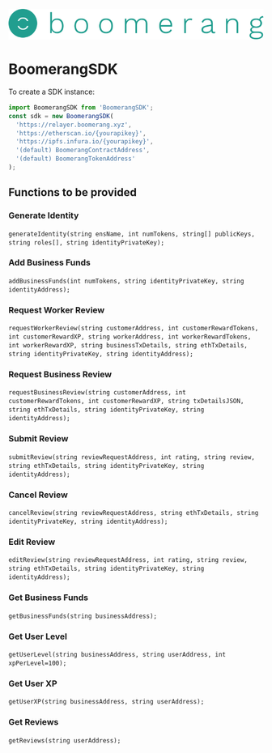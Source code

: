 ![alt text](https://github.com/BoomerangProject/boomerang-wiki/blob/master/images/logo.png "Boomerang Logo")
# BoomerangSDK
To create a SDK instance:

```js
import BoomerangSDK from 'BoomerangSDK';
const sdk = new BoomerangSDK(
  'https://relayer.boomerang.xyz',
  'https://etherscan.io/{yourapikey}',
  'https://ipfs.infura.io/{yourapikey}',
  '(default) BoomerangContractAddress',
  '(default) BoomerangTokenAddress'
);
```

## Functions to be provided
### Generate Identity
`generateIdentity(string ensName, int numTokens, string[] publicKeys, string roles[], string identityPrivateKey);`

### Add Business Funds
`addBusinessFunds(int numTokens, string identityPrivateKey, string identityAddress);`

### Request Worker Review
`requestWorkerReview(string customerAddress, int customerRewardTokens, int customerRewardXP, string workerAddress, int workerRewardTokens, int workerRewardXP, string businessTxDetails, string ethTxDetails, string identityPrivateKey, string identityAddress);`

### Request Business Review
`requestBusinessReview(string customerAddress, int customerRewardTokens, int customerRewardXP, string txDetailsJSON, string ethTxDetails, string identityPrivateKey, string identityAddress);`

### Submit Review
`submitReview(string reviewRequestAddress, int rating, string review, string ethTxDetails, string identityPrivateKey, string identityAddress);`

### Cancel Review
`cancelReview(string reviewRequestAddress, string ethTxDetails, string identityPrivateKey, string identityAddress);`

### Edit Review
`editReview(string reviewRequestAddress, int rating, string review, string ethTxDetails, string identityPrivateKey, string identityAddress);`

### Get Business Funds
`getBusinessFunds(string businessAddress);`

### Get User Level
`getUserLevel(string businessAddress, string userAddress, int xpPerLevel=100);`

### Get User XP
`getUserXP(string businessAddress, string userAddress);`

### Get Reviews
`getReviews(string userAddress);`
